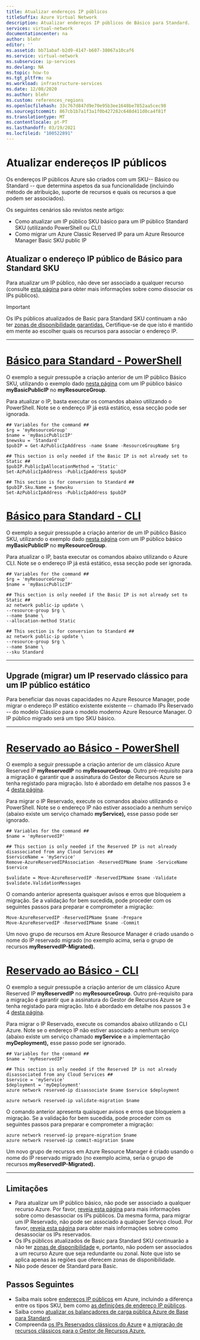 ```yaml
---
title: Atualizar endereços IP públicos
titleSuffix: Azure Virtual Network
description: Atualizar endereços IP públicos de Básico para Standard.
services: virtual-network
documentationcenter: na
author: blehr
editor: ''
ms.assetid: bb71abaf-b2d9-4147-b607-38067a10caf6
ms.service: virtual-network
ms.subservice: ip-services
ms.devlang: NA
ms.topic: how-to
ms.tgt_pltfrm: na
ms.workload: infrastructure-services
ms.date: 12/08/2020
ms.author: blehr
ms.custom: references_regions
ms.openlocfilehash: 33c767d847d9e70e95b3ee1648be7852aa5cec98
ms.sourcegitcommit: 867cb1b7a1f3a1f0b427282c648d411d0ca4f81f
ms.translationtype: MT
ms.contentlocale: pt-PT
ms.lasthandoff: 03/19/2021
ms.locfileid: "100522891"
---
```

# <a name="upgrade-public-ip-addresses"></a>Atualizar endereços IP públicos

Os endereços IP públicos Azure são criados com um SKU-- Básico ou Standard -- que determina aspetos da sua funcionalidade (incluindo método de atribuição, suporte de recursos e quais os recursos a que podem ser associados). 

Os seguintes cenários são revistos neste artigo:
* Como atualizar um IP público SKU básico para um IP público Standard SKU (utilizando PowerShell ou CLI)
* Como migrar um Azure Classic Reserved IP para um Azure Resource Manager Basic SKU public IP

## <a name="upgrade-public-ip-address-from-basic-to-standard-sku"></a>Atualizar o endereço IP público de Básico para Standard SKU

Para atualizar um IP público, não deve ser associado a qualquer recurso (consulte [esta página](./virtual-network-public-ip-address.md#view-modify-settings-for-or-delete-a-public-ip-address) para obter mais informações sobre como dissociar os IPs públicos).

>[!IMPORTANT]
>Os IPs públicos atualizados de Basic para Standard SKU continuam a não ter [zonas de disponibilidade garantidas.](../availability-zones/az-overview.md?toc=%2fazure%2fvirtual-network%2ftoc.json#availability-zones)  Certifique-se de que isto é mantido em mente ao escolher quais os recursos para associar o endereço IP.

---
# <a name="basic-to-standard---powershell"></a>[**Básico para Standard - PowerShell**](#tab/option-upgrade-powershell)

O exemplo a seguir pressupõe a criação anterior de um IP público Básico SKU, utilizando o exemplo dado [nesta página](./create-public-ip-powershell.md?tabs=option-create-public-ip-basic) com um IP público básico **myBasicPublicIP** no **myResourceGroup**.

Para atualizar o IP, basta executar os comandos abaixo utilizando o PowerShell.  Note se o endereço IP já está estático, essa secção pode ser ignorada.

```azurepowershell-interactive
## Variables for the command ##
$rg = 'myResourceGroup'
$name = 'myBasicPublicIP'
$newsku = 'Standard'
$pubIP = Get-AzPublicIpAddress -name $name -ResourceGroupName $rg

## This section is only needed if the Basic IP is not already set to Static ##
$pubIP.PublicIpAllocationMethod = 'Static'
Set-AzPublicIpAddress -PublicIpAddress $pubIP

## This section is for conversion to Standard ##
$pubIP.Sku.Name = $newsku
Set-AzPublicIpAddress -PublicIpAddress $pubIP
```

# <a name="basic-to-standard---cli"></a>[**Básico para Standard - CLI**](#tab/option-upgrade-cli)

O exemplo a seguir pressupõe a criação anterior de um IP público Básico SKU, utilizando o exemplo dado [nesta página](./create-public-ip-cli.md?tabs=option-create-public-ip-basic) com um IP público básico **myBasicPublicIP** no **myResourceGroup**.

Para atualizar o IP, basta executar os comandos abaixo utilizando o Azure CLI.  Note se o endereço IP já está estático, essa secção pode ser ignorada.

```azurecli-interactive
## Variables for the command ##
$rg = 'myResourceGroup'
$name = 'myBasicPublicIP'

## This section is only needed if the Basic IP is not already set to Static ##
az network public-ip update \
--resource-group $rg \
--name $name \
--allocation-method Static 

## This section is for conversion to Standard ##
az network public-ip update \
--resource-group $rg \
--name $name \
--sku Standard
```
---

## <a name="upgrade-migrate-a-classic-reserved-ip-to-a-static-public-ip"></a>Upgrade (migrar) um IP reservado clássico para um IP público estático

Para beneficiar das novas capacidades no Azure Resource Manager, pode migrar o endereço IP estático existente existente -- chamado IPs Reservado -- do modelo Clássico para o modelo moderno Azure Resource Manager.  O IP público migrado será um tipo SKU básico.


---

# <a name="reserved-to-basic---powershell"></a>[**Reservado ao Básico - PowerShell**](#tab/option-migrate-powershell)

O exemplo a seguir pressupõe a criação anterior de um clássico Azure Reserved IP **myReservedIP** no **myResourceGroup**. Outro pré-requisito para a migração é garantir que a assinatura do Gestor de Recursos Azure se tenha registado para migração. Isto é abordado em detalhe nos passos 3 e 4 [desta página](../virtual-machines/migration-classic-resource-manager-ps.md).

Para migrar o IP Reservado, execute os comandos abaixo utilizando o PowerShell.  Note se o endereço IP não estiver associado a nenhum serviço (abaixo existe um serviço chamado **myService),** esse passo pode ser ignorado.

```azurepowershell-interactive
## Variables for the command ##
$name = 'myReservedIP'

## This section is only needed if the Reserved IP is not already disassociated from any Cloud Services ##
$serviceName = 'myService'
Remove-AzureReservedIPAssociation -ReservedIPName $name -ServiceName $service

$validate = Move-AzureReservedIP -ReservedIPName $name -Validate
$validate.ValidationMessages
```
O comando anterior apresenta quaisquer avisos e erros que bloqueiem a migração. Se a validação for bem sucedida, pode proceder com os seguintes passos para preparar e comprometer a migração:
```azurepowershell-interactive
Move-AzureReservedIP -ReservedIPName $name -Prepare
Move-AzureReservedIP -ReservedIPName $name -Commit
```
Um novo grupo de recursos em Azure Resource Manager é criado usando o nome do IP reservado migrado (no exemplo acima, seria o grupo de recursos **myReservedIP-Migrated).**

# <a name="reserved-to-basic---cli"></a>[**Reservado ao Básico - CLI**](#tab/option-migrate-cli)

O exemplo a seguir pressupõe a criação anterior de um clássico Azure Reserved IP **myReservedIP** no **myResourceGroup**. Outro pré-requisito para a migração é garantir que a assinatura do Gestor de Recursos Azure se tenha registado para migração. Isto é abordado em detalhe nos passos 3 e 4 [desta página](../virtual-machines/migration-classic-resource-manager-cli.md).

Para migrar o IP Reservado, execute os comandos abaixo utilizando o CLI Azure.  Note se o endereço IP não estiver associado a nenhum serviço (abaixo existe um serviço chamado **myService** e a implementação **myDeployment),** esse passo pode ser ignorado.

```azurecli-interactive
## Variables for the command ##
$name = 'myReservedIP'

## This section is only needed if the Reserved IP is not already disassociated from any Cloud Services ##
$service = 'myService'
$deployment = 'myDeployment'
azure network reserved-ip disassociate $name $service $deployment

azure network reserved-ip validate-migration $name
```
O comando anterior apresenta quaisquer avisos e erros que bloqueiem a migração. Se a validação for bem sucedida, pode proceder com os seguintes passos para preparar e comprometer a migração:
```azurecli-interactive
azure network reserved-ip prepare-migration $name
azure network reserved-ip commit-migration $name
```
Um novo grupo de recursos em Azure Resource Manager é criado usando o nome do IP reservado migrado (no exemplo acima, seria o grupo de recursos **myReservedIP-Migrated).**

---

## <a name="limitations"></a>Limitações

* Para atualizar um IP público básico, não pode ser associado a qualquer recurso Azure.  Por favor, [reveja esta página](./virtual-network-public-ip-address.md#view-modify-settings-for-or-delete-a-public-ip-address) para mais informações sobre como desassociar os IPs públicos.  Da mesma forma, para migrar um IP Reservado, não pode ser associado a qualquer Serviço cloud.  Por favor, [reveja esta página](./remove-public-ip-address-vm.md) para obter mais informações sobre como desassociar os IPs reservados.  
* Os IPs públicos atualizados de Basic para Standard SKU continuarão a não ter [zonas de disponibilidade](../availability-zones/az-overview.md?toc=%2fazure%2fvirtual-network%2ftoc.json#availability-zones) e, portanto, não podem ser associados a um recurso Azure que seja redundante ou zonal.  Note que isto se aplica apenas às regiões que oferecem zonas de disponibilidade.
* Não pode descer de Standard para Basic.

## <a name="next-steps"></a>Passos Seguintes

- Saiba mais sobre [endereços IP públicos](./public-ip-addresses.md#public-ip-addresses) em Azure, incluindo a diferença entre os tipos SKU, bem como [as definições de endereço IP públicos](virtual-network-public-ip-address.md#create-a-public-ip-address).
- Saiba como [atualizar os balançadores de carga pública Azure de Base para Standard](../load-balancer/upgrade-basic-standard.md).
- Compreenda [os IPs Reservados clássicos do Azure](/previous-versions/azure/virtual-network/virtual-networks-reserved-public-ip) e [a migração de recursos clássicos para o Gestor de Recursos Azure.](../virtual-machines/migration-classic-resource-manager-overview.md)
